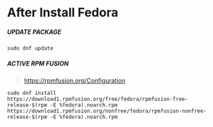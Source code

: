 # After Install Fedora

##### UPDATE PACKAGE
```sudo dnf update```

##### ACTIVE RPM FUSION
> https://rpmfusion.org/Configuration

```sudo dnf install https://download1.rpmfusion.org/free/fedora/rpmfusion-free-release-$(rpm -E %fedora).noarch.rpm https://download1.rpmfusion.org/nonfree/fedora/rpmfusion-nonfree-release-$(rpm -E %fedora).noarch.rpm```
